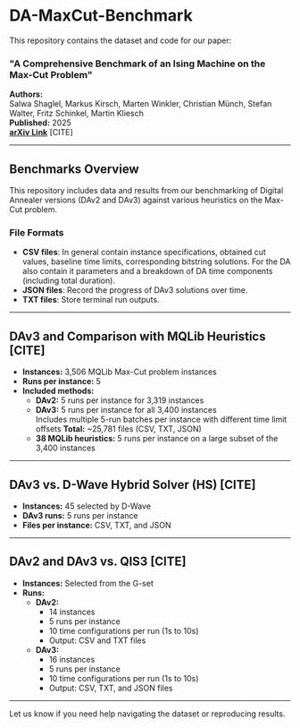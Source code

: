 # DA-MaxCut-Benchmark

This repository contains the dataset and code for our paper:

### **"A Comprehensive Benchmark of an Ising Machine on the Max-Cut Problem"**

**Authors:**  
Salwa Shaglel, Markus Kirsch, Marten Winkler, Christian Münch, Stefan Walter, Fritz Schinkel, Martin Kliesch  
**Published:** 2025  
**[arXiv Link](https://arxiv.org/abs/00000000000)** [CITE]

---

## Benchmarks Overview

This repository includes data and results from our benchmarking of Digital Annealer versions (DAv2 and DAv3) against various heuristics on the Max-Cut problem.

### File Formats

- **CSV files**: In general contain instance specifications, obtained cut values, baseline time limits, corresponding bitstring solutions. For the DA also contain it parameters and a breakdown of DA time components (including total duration).
- **JSON files**: Record the progress of DAv3 solutions over time.
- **TXT files**: Store terminal run outputs.

---

##  DAv3 and Comparison with MQLib Heuristics [CITE]

- **Instances:** 3,506 MQLib Max-Cut problem instances
- **Runs per instance:** 5
- **Included methods:**
  - **DAv2:** 5 runs per instance for 3,319 instances
  - **DAv3:** 5 runs per instance for all 3,400 instances  
    Includes multiple 5-run batches per instance with different time limit offsets
    **Total:** ~25,781 files (CSV, TXT, JSON)
  - **38 MQLib heuristics:** 5 runs per instance on a large subset of the 3,400 instances

---

## DAv3 vs. D-Wave Hybrid Solver (HS) [CITE]

- **Instances:** 45 selected by D-Wave
- **DAv3 runs:** 5 runs per instance
- **Files per instance:** CSV, TXT, and JSON

---

## DAv2 and DAv3 vs. QIS3 [CITE]

- **Instances:** Selected from the G-set
- **Runs:**
  - **DAv2:**  
    - 14 instances  
    - 5 runs per instance  
    - 10 time configurations per run (1s to 10s)  
    - Output: CSV and TXT files
  - **DAv3:**  
    - 16 instances  
    - 5 runs per instance  
    - 10 time configurations per run (1s to 10s)  
    - Output: CSV, TXT, and JSON files

---

Let us know if you need help navigating the dataset or reproducing results.

